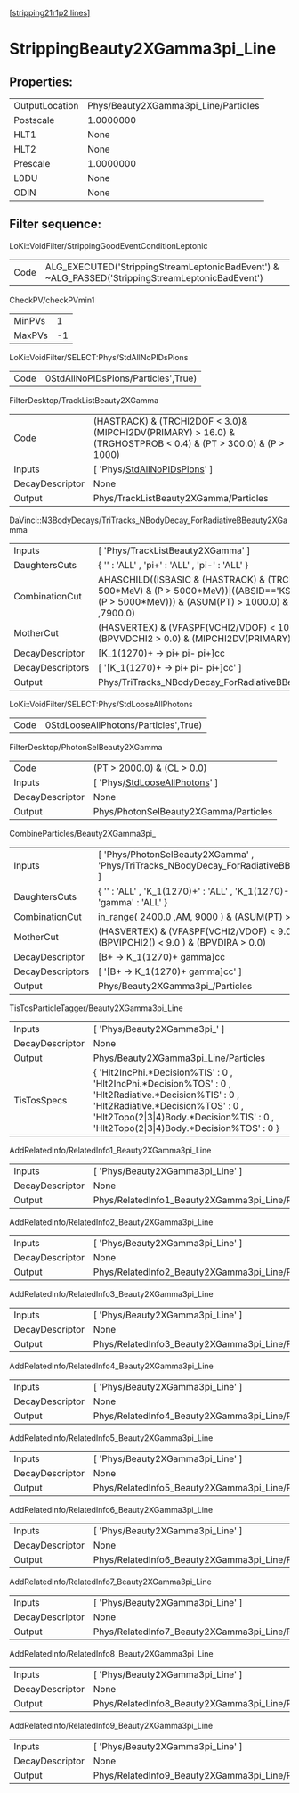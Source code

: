 [[stripping21r1p2 lines]](./stripping21r1p2-index)

# StrippingBeauty2XGamma3pi_Line

## Properties:

|                |                                      |
|----------------|--------------------------------------|
| OutputLocation | Phys/Beauty2XGamma3pi_Line/Particles |
| Postscale      | 1.0000000                            |
| HLT1           | None                                 |
| HLT2           | None                                 |
| Prescale       | 1.0000000                            |
| L0DU           | None                                 |
| ODIN           | None                                 |

## Filter sequence:

LoKi::VoidFilter/StrippingGoodEventConditionLeptonic

|      |                                                                                                  |
|------|--------------------------------------------------------------------------------------------------|
| Code | ALG_EXECUTED('StrippingStreamLeptonicBadEvent') & ~ALG_PASSED('StrippingStreamLeptonicBadEvent') |

CheckPV/checkPVmin1

|        |     |
|--------|-----|
| MinPVs | 1   |
| MaxPVs | -1  |

LoKi::VoidFilter/SELECT:Phys/StdAllNoPIDsPions

|      |                                     |
|------|-------------------------------------|
| Code | 0StdAllNoPIDsPions/Particles',True) |

FilterDesktop/TrackListBeauty2XGamma

|                 |                                                                                                                    |
|-----------------|--------------------------------------------------------------------------------------------------------------------|
| Code            | (HASTRACK) & (TRCHI2DOF \< 3.0)& (MIPCHI2DV(PRIMARY) \> 16.0) & (TRGHOSTPROB \< 0.4) & (PT \> 300.0) & (P \> 1000) |
| Inputs          | [ 'Phys/[StdAllNoPIDsPions](./stripping21r1p2-commonparticles-stdallnopidspions)' ]                              |
| DecayDescriptor | None                                                                                                               |
| Output          | Phys/TrackListBeauty2XGamma/Particles                                                                              |

DaVinci::N3BodyDecays/TriTracks_NBodyDecay_ForRadiativeBBeauty2XGamma

|                  |                                                                                                                                                                                                       |
|------------------|-------------------------------------------------------------------------------------------------------------------------------------------------------------------------------------------------------|
| Inputs           | [ 'Phys/TrackListBeauty2XGamma' ]                                                                                                                                                                   |
| DaughtersCuts    | { '' : 'ALL' , 'pi+' : 'ALL' , 'pi-' : 'ALL' }                                                                                                                                                        |
| CombinationCut   | AHASCHILD((ISBASIC & (HASTRACK) & (TRCHI2DOF\<3) & (PT \> 500\*MeV) & (P \> 5000\*MeV))\|((ABSID=='KS0') & (PT \> 500\*MeV) & (P \> 5000\*MeV))) & (ASUM(PT) \> 1000.0) & in_range( 0.0 , AM ,7900.0) |
| MotherCut        | (HASVERTEX) & (VFASPF(VCHI2/VDOF) \< 10.0) & (PT \> 150.0) & (BPVVDCHI2 \> 0.0) & (MIPCHI2DV(PRIMARY) \> 0.0)                                                                                         |
| DecayDescriptor  | [K_1(1270)+ -\> pi+ pi- pi+]cc                                                                                                                                                                      |
| DecayDescriptors | [ '[K_1(1270)+ -\> pi+ pi- pi+]cc' ]                                                                                                                                                              |
| Output           | Phys/TriTracks_NBodyDecay_ForRadiativeBBeauty2XGamma/Particles                                                                                                                                        |

LoKi::VoidFilter/SELECT:Phys/StdLooseAllPhotons

|      |                                      |
|------|--------------------------------------|
| Code | 0StdLooseAllPhotons/Particles',True) |

FilterDesktop/PhotonSelBeauty2XGamma

|                 |                                                                                         |
|-----------------|-----------------------------------------------------------------------------------------|
| Code            | (PT \> 2000.0) & (CL \> 0.0)                                                            |
| Inputs          | [ 'Phys/[StdLooseAllPhotons](./stripping21r1p2-commonparticles-stdlooseallphotons)' ] |
| DecayDescriptor | None                                                                                    |
| Output          | Phys/PhotonSelBeauty2XGamma/Particles                                                   |

CombineParticles/Beauty2XGamma3pi\_

|                  |                                                                                              |
|------------------|----------------------------------------------------------------------------------------------|
| Inputs           | [ 'Phys/PhotonSelBeauty2XGamma' , 'Phys/TriTracks_NBodyDecay_ForRadiativeBBeauty2XGamma' ] |
| DaughtersCuts    | { '' : 'ALL' , 'K_1(1270)+' : 'ALL' , 'K_1(1270)-' : 'ALL' , 'gamma' : 'ALL' }               |
| CombinationCut   | in_range( 2400.0 ,AM, 9000 ) & (ASUM(PT) \> 3000 )                                           |
| MotherCut        | (HASVERTEX) & (VFASPF(VCHI2/VDOF) \< 9.0 ) & (BPVIPCHI2() \< 9.0 ) & (BPVDIRA \> 0.0)        |
| DecayDescriptor  | [B+ -\> K_1(1270)+ gamma]cc                                                                |
| DecayDescriptors | [ '[B+ -\> K_1(1270)+ gamma]cc' ]                                                        |
| Output           | Phys/Beauty2XGamma3pi\_/Particles                                                            |

TisTosParticleTagger/Beauty2XGamma3pi_Line

|                 |                                                                                                                                                                                                                                           |
|-----------------|-------------------------------------------------------------------------------------------------------------------------------------------------------------------------------------------------------------------------------------------|
| Inputs          | [ 'Phys/Beauty2XGamma3pi\_' ]                                                                                                                                                                                                           |
| DecayDescriptor | None                                                                                                                                                                                                                                      |
| Output          | Phys/Beauty2XGamma3pi_Line/Particles                                                                                                                                                                                                      |
| TisTosSpecs     | { 'Hlt2IncPhi.\*Decision%TIS' : 0 , 'Hlt2IncPhi.\*Decision%TOS' : 0 , 'Hlt2Radiative.\*Decision%TIS' : 0 , 'Hlt2Radiative.\*Decision%TOS' : 0 , 'Hlt2Topo(2\|3\|4)Body.\*Decision%TIS' : 0 , 'Hlt2Topo(2\|3\|4)Body.\*Decision%TOS' : 0 } |

AddRelatedInfo/RelatedInfo1_Beauty2XGamma3pi_Line

|                 |                                                   |
|-----------------|---------------------------------------------------|
| Inputs          | [ 'Phys/Beauty2XGamma3pi_Line' ]                |
| DecayDescriptor | None                                              |
| Output          | Phys/RelatedInfo1_Beauty2XGamma3pi_Line/Particles |

AddRelatedInfo/RelatedInfo2_Beauty2XGamma3pi_Line

|                 |                                                   |
|-----------------|---------------------------------------------------|
| Inputs          | [ 'Phys/Beauty2XGamma3pi_Line' ]                |
| DecayDescriptor | None                                              |
| Output          | Phys/RelatedInfo2_Beauty2XGamma3pi_Line/Particles |

AddRelatedInfo/RelatedInfo3_Beauty2XGamma3pi_Line

|                 |                                                   |
|-----------------|---------------------------------------------------|
| Inputs          | [ 'Phys/Beauty2XGamma3pi_Line' ]                |
| DecayDescriptor | None                                              |
| Output          | Phys/RelatedInfo3_Beauty2XGamma3pi_Line/Particles |

AddRelatedInfo/RelatedInfo4_Beauty2XGamma3pi_Line

|                 |                                                   |
|-----------------|---------------------------------------------------|
| Inputs          | [ 'Phys/Beauty2XGamma3pi_Line' ]                |
| DecayDescriptor | None                                              |
| Output          | Phys/RelatedInfo4_Beauty2XGamma3pi_Line/Particles |

AddRelatedInfo/RelatedInfo5_Beauty2XGamma3pi_Line

|                 |                                                   |
|-----------------|---------------------------------------------------|
| Inputs          | [ 'Phys/Beauty2XGamma3pi_Line' ]                |
| DecayDescriptor | None                                              |
| Output          | Phys/RelatedInfo5_Beauty2XGamma3pi_Line/Particles |

AddRelatedInfo/RelatedInfo6_Beauty2XGamma3pi_Line

|                 |                                                   |
|-----------------|---------------------------------------------------|
| Inputs          | [ 'Phys/Beauty2XGamma3pi_Line' ]                |
| DecayDescriptor | None                                              |
| Output          | Phys/RelatedInfo6_Beauty2XGamma3pi_Line/Particles |

AddRelatedInfo/RelatedInfo7_Beauty2XGamma3pi_Line

|                 |                                                   |
|-----------------|---------------------------------------------------|
| Inputs          | [ 'Phys/Beauty2XGamma3pi_Line' ]                |
| DecayDescriptor | None                                              |
| Output          | Phys/RelatedInfo7_Beauty2XGamma3pi_Line/Particles |

AddRelatedInfo/RelatedInfo8_Beauty2XGamma3pi_Line

|                 |                                                   |
|-----------------|---------------------------------------------------|
| Inputs          | [ 'Phys/Beauty2XGamma3pi_Line' ]                |
| DecayDescriptor | None                                              |
| Output          | Phys/RelatedInfo8_Beauty2XGamma3pi_Line/Particles |

AddRelatedInfo/RelatedInfo9_Beauty2XGamma3pi_Line

|                 |                                                   |
|-----------------|---------------------------------------------------|
| Inputs          | [ 'Phys/Beauty2XGamma3pi_Line' ]                |
| DecayDescriptor | None                                              |
| Output          | Phys/RelatedInfo9_Beauty2XGamma3pi_Line/Particles |
